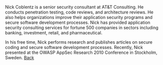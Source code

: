 Nick Coblentz is a senior security consultant at AT\&T Consulting. He
conducts penetration testing, code reviews, and architecture reviews.
He also helps organizations improve their application security
programs and secure software development processes. Nick has provided
application security consulting services for fortune 500 companies in
sectors including banking, investment, retail, and pharmaceutical.

In his free time, Nick performs research and publishes articles on
secure coding and secure software development processes. Recently,
Nick presented at the OWASP AppSec Research 2010 Conference in
Stockholm, Sweden.
[Back](OWASP_IRELAND_2010 "wikilink")